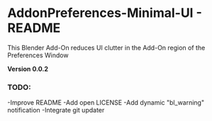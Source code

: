 # AddonPreferences-Minimal-UI - README

This Blender Add-On reduces UI clutter in the Add-On region of the Preferences Window

**Version 0.0.2**

### TODO:
-Improve README
-Add open LICENSE
-Add dynamic "bl_warning" notification
-Integrate git updater
